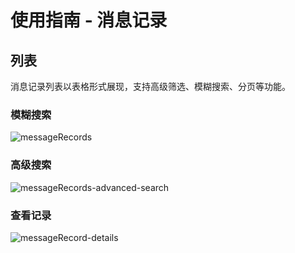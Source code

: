 # 使用指南 - 消息记录

## 列表

消息记录列表以表格形式展现，支持高级筛选、模糊搜索、分页等功能。

### 模糊搜索
   
![messageRecords](https://cdn.masastack.com/stack/doc/mc/messageRecords.png)

### 高级搜索

![messageRecords-advanced-search](https://cdn.masastack.com/stack/doc/mc/messageRecords-advanced-search.png)

### 查看记录

![messageRecord-details](https://cdn.masastack.com/stack/doc/mc/messageRecord-details.png)